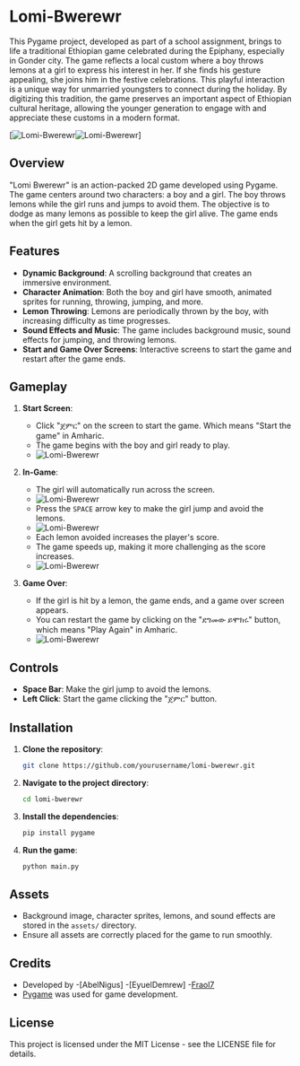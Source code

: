# Lomi-Bwerewr

This Pygame project, developed as part of a school assignment, brings to life a traditional Ethiopian game celebrated during the Epiphany, especially in Gonder city. The game reflects a local custom where a boy throws lemons at a girl to express his interest in her. If she finds his gesture appealing, she joins him in the festive celebrations. This playful interaction is a unique way for unmarried youngsters to connect during the holiday. By digitizing this tradition, the game preserves an important aspect of Ethiopian cultural heritage, allowing the younger generation to engage with and appreciate these customs in a modern format.

[![Lomi-Bwerewr](./assets/present/lomi1.png)![Lomi-Bwerewr](./assets/present/lomi2.png)]

## Overview

"Lomi Bwerewr" is an action-packed 2D game developed using Pygame. The game centers around two characters: a boy and a girl. The boy throws lemons while the girl runs and jumps to avoid them. The objective is to dodge as many lemons as possible to keep the girl alive. The game ends when the girl gets hit by a lemon.

## Features

- **Dynamic Background**: A scrolling background that creates an immersive environment.
- **Character Animation**: Both the boy and girl have smooth, animated sprites for running, throwing, jumping, and more.
- **Lemon Throwing**: Lemons are periodically thrown by the boy, with increasing difficulty as time progresses.
- **Sound Effects and Music**: The game includes background music, sound effects for jumping, and throwing lemons.
- **Start and Game Over Screens**: Interactive screens to start the game and restart after the game ends.

## Gameplay

1. **Start Screen**: 
    - Click "ጀምር" on the screen to start the game. Which means "Start the game" in Amharic.
    - The game begins with the boy and girl ready to play.
    - ![Lomi-Bwerewr](./assets/present/start.png)

2. **In-Game**:
    - The girl will automatically run across the screen.
    - ![Lomi-Bwerewr](./assets/present/run.png)
    - Press the `SPACE` arrow key to make the girl jump and avoid the lemons.
    - ![Lomi-Bwerewr](./assets/present/jump.png)
    - Each lemon avoided increases the player's score.
    - The game speeds up, making it more challenging as the score increases.
    - ![Lomi-Bwerewr](./assets/present/score.png)

3. **Game Over**:
    - If the girl is hit by a lemon, the game ends, and a game over screen appears.
    - You can restart the game by clicking on the "ደግመው ይሞክሩ" button, which means "Play Again" in Amharic.
    - ![Lomi-Bwerewr](./assets/present/gameover.png)

## Controls

- **Space Bar**: Make the girl jump to avoid the lemons.
- **Left Click**: Start the game clicking the "ጀምር" button.

## Installation

1. **Clone the repository**:
    ```bash
    git clone https://github.com/yourusername/lomi-bwerewr.git
    ```
2. **Navigate to the project directory**:
    ```bash
    cd lomi-bwerewr
    ```
3. **Install the dependencies**:
    ```bash
    pip install pygame
    ```
4. **Run the game**:
    ```bash
    python main.py
    ```

## Assets

- Background image, character sprites, lemons, and sound effects are stored in the `assets/` directory.
- Ensure all assets are correctly placed for the game to run smoothly.

## Credits

- Developed by 
    -[AbelNigus]
    -[EyuelDemrew]
    -[Fraol7](https://github.com/Fraol7)
- [Pygame](https://www.pygame.org/) was used for game development.

## License

This project is licensed under the MIT License - see the LICENSE file for details.
